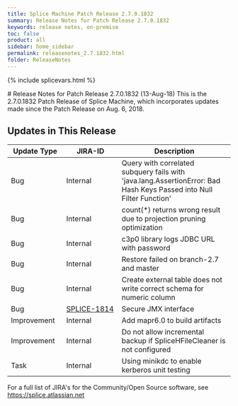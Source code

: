 ```yaml
---
title: Splice Machine Patch Release 2.7.0.1832
summary: Release Notes for Patch Release 2.7.0.1832
keywords: release notes, on-premise
toc: false
product: all
sidebar: home_sidebar
permalink: releasenotes_2.7.1832.html
folder: ReleaseNotes
---
```

{% include splicevars.html %}
<section>
<div class="TopicContent" data-swiftype-index="true" markdown="1">
# Release Notes for Patch Release 2.7.0.1832 (13-Aug-18)
This is the 2.7.0.1832 Patch Release of Splice Machine, which incorporates updates made since the Patch Release on Aug. 6, 2018.

## Updates in This Release
<table>
    <col width="125px" />
    <col width="125px" />
    <col />
    <thead>
        <tr>
            <th>Update Type</th>
            <th>JIRA-ID</th>
            <th>Description</th>
        </tr>
    </thead>
    <tbody>
        <tr>
            <td>Bug</td>
            <td>Internal</td>
            <td>Query with correlated subquery fails with 'java.lang.AssertionError: Bad Hash Keys Passed into Null Filter Function'</td>
        </tr>
        <tr>
            <td>Bug</td>
            <td>Internal</td>
            <td>count(*) returns wrong result due to projection pruning optimization</td>
        </tr>
        <tr>
            <td>Bug</td>
            <td>Internal</td>
            <td>c3p0 library logs JDBC URL with password</td>
        </tr>
        <tr>
            <td>Bug</td>
            <td>Internal</td>
            <td>Restore failed on branch-2.7 and master</td>
        </tr>
        <tr>
            <td>Bug</td>
            <td>Internal</td>
            <td>Create external table does not write correct schema for numeric column</td>
        </tr>
        <tr>
            <td>Bug</td>
            <td><a href="https://splice.atlassian.net/browse/SPLICE-1814" target="_blank">SPLICE-1814</a></td>
            <td>Secure JMX interface</td>
        </tr>
        <tr>
            <td>Improvement</td>
            <td>Internal</td>
            <td>Add mapr6.0 to build artifacts</td>
        </tr>
        <tr>
            <td>Improvement</td>
            <td>Internal</td>
            <td>Do not allow incremental backup if SpliceHFileCleaner is not configured</td>
        </tr>
        <tr>
            <td>Task</td>
            <td>Internal</td>
            <td>Using minikdc to enable kerberos unit testing</td>
        </tr>
    </tbody>
</table>

For a full list of JIRA's for the Community/Open Source software, see <https://splice.atlassian.net>

</div>
</section>
